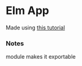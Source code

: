 # Elm App

Made using [this tutorial](https://www.elm-tutorial.org/en/04-starting/07-multiple-modules.html)

### Notes

module makes it exportable